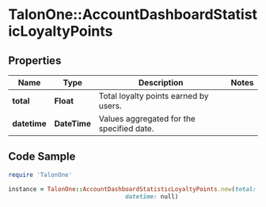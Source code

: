 # TalonOne::AccountDashboardStatisticLoyaltyPoints

## Properties

Name | Type | Description | Notes
------------ | ------------- | ------------- | -------------
**total** | **Float** | Total loyalty points earned by users. | 
**datetime** | **DateTime** | Values aggregated for the specified date. | 

## Code Sample

```ruby
require 'TalonOne'

instance = TalonOne::AccountDashboardStatisticLoyaltyPoints.new(total: null,
                                 datetime: null)
```



